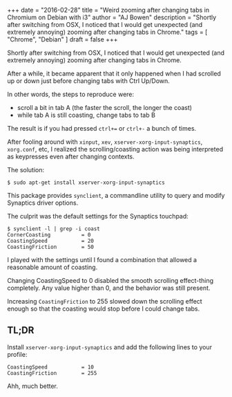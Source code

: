 +++
date = "2016-02-28"
title = "Weird zooming after changing tabs in Chromium on Debian with i3"
author = "AJ Bowen"
description = "Shortly after switching from OSX, I noticed that I would get unexpected (and extremely annoying) zooming after changing tabs in Chrome."
tags = [ "Chrome", "Debian" ]
draft = false
+++

Shortly after switching from OSX, I noticed that I would get unexpected (and extremely annoying) zooming after changing tabs in Chrome.

<!--more-->

After a while, it became apparent that it only happened when I had scrolled up or down just before changing tabs with Ctrl Up/Down.

In other words, the steps to reproduce were:

- scroll a bit in tab A (the faster the scroll, the longer the coast)
- while tab A is still coasting, change tabs to tab B

The result is if you had pressed `ctrl+=` or `ctrl+-` a bunch of times.

After fooling around with `xinput`, `xev`, `xserver-xorg-input-synaptics`, `xorg.conf`, etc, I realized the scrolling/coasting action was being interpreted as keypresses even after changing contexts.

The solution:

    $ sudo apt-get install xserver-xorg-input-synaptics

This package provides `synclient`, a commandline utility to query and modify Synaptics driver options.

The culprit was the default settings for the Synaptics touchpad:


    $ synclient -l | grep -i coast
    CornerCoasting          = 0
    CoastingSpeed           = 20
    CoastingFriction        = 50

I played with the settings until I found a combination that allowed a reasonable amount of coasting.

Changing CoastingSpeed to 0 disabled the smooth scrolling effect-thing completely. Any value higher than 0, and the behavior was still present.

Increasing `CoastingFriction` to 255 slowed down the scrolling effect enough so that the coasting would stop before I could change tabs.

## TL;DR

Install `xserver-xorg-input-synaptics` and add the following lines to your profile:

    CoastingSpeed           = 10
    CoastingFriction        = 255

Ahh, much better.

<!--more-->

